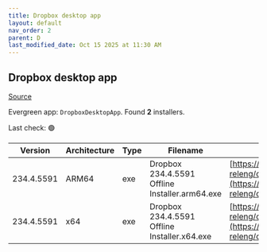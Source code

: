 ```yaml
---
title: Dropbox desktop app
layout: default
nav_order: 2
parent: D
last_modified_date: Oct 15 2025 at 11:30 AM
---
```


## Dropbox desktop app

[Source](https://www.dropbox.com/desktop)

Evergreen app: `DropboxDesktopApp`. Found **2** installers.

Last check: 🟢

| Version    | Architecture | Type | Filename                                       | URI                                                                                                                                                                                                            |
| ---------- | ------------ | ---- | ---------------------------------------------- | -------------------------------------------------------------------------------------------------------------------------------------------------------------------------------------------------------------- |
| 234.4.5591 | ARM64        | exe  | Dropbox 234.4.5591 Offline Installer.arm64.exe | [https://edge.dropboxstatic.com/dbx-releng/client/Dropbox%20234.4.5591%20Offline%20Installer.arm64.exe](https://edge.dropboxstatic.com/dbx-releng/client/Dropbox%20234.4.5591%20Offline%20Installer.arm64.exe) |
| 234.4.5591 | x64          | exe  | Dropbox 234.4.5591 Offline Installer.x64.exe   | [https://edge.dropboxstatic.com/dbx-releng/client/Dropbox%20234.4.5591%20Offline%20Installer.x64.exe](https://edge.dropboxstatic.com/dbx-releng/client/Dropbox%20234.4.5591%20Offline%20Installer.x64.exe)     |
